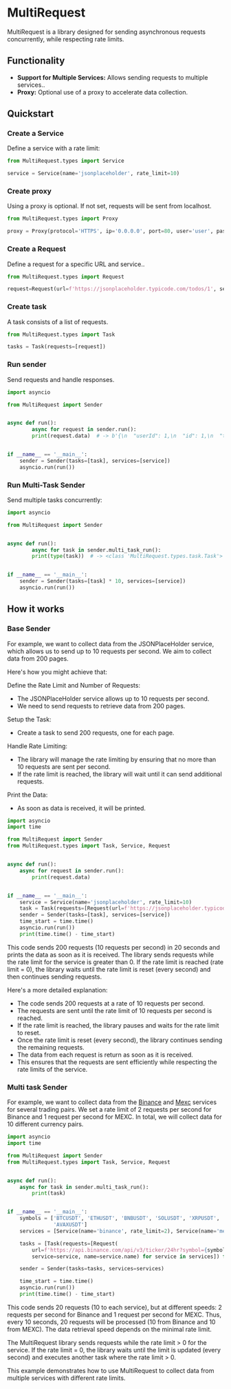 # MultiRequest

MultiRequest is a library designed for sending asynchronous requests concurrently, while respecting rate limits.

## Functionality

- __Support for Multiple Services:__ Allows sending requests to multiple services..
- __Proxy:__ Optional use of a proxy to accelerate data collection.

## Quickstart

### Create a Service

Define a service with a rate limit:

``` python
from MultiRequest.types import Service

service = Service(name='jsonplaceholder', rate_limit=10)
```

### Create proxy

Using a proxy is optional. If not set, requests will be sent from localhost.

``` python
from MultiRequest.types import Proxy

proxy = Proxy(protocol='HTTPS', ip='0.0.0.0', port=80, user='user', password='password')
```

### Create a Request

Define a request for a specific URL and service..

``` python
from MultiRequest.types import Request

request=Request(url=f'https://jsonplaceholder.typicode.com/todos/1', service=service)
```

### Create task

A task consists of a list of requests.

``` python
from MultiRequest.types import Task

tasks = Task(requests=[request])
```

### Run sender

Send requests and handle responses.

``` python
import asyncio

from MultiRequest import Sender


async def run():
        async for request in sender.run():
        print(request.data)  # -> b'{\n  "userId": 1,\n  "id": 1,\n  "title": "delectus aut autem",\n  "completed": false\n}'


if __name__ == '__main__':
    sender = Sender(tasks=[task], services=[service])
    asyncio.run(run())
```

### Run Multi-Task Sender

Send multiple tasks concurrently:

``` python
import asyncio

from MultiRequest import Sender


async def run():
        async for task in sender.multi_task_run():
        print(type(task))  # -> <class 'MultiRequest.types.task.Task'>


if __name__ == '__main__':
    sender = Sender(tasks=[task] * 10, services=[service])
    asyncio.run(run())
```

## How it works

### Base Sender


For example, we want to collect data from the JSONPlaceHolder service, which allows us to send up to 10 requests per second. We aim to collect data from 200 pages.

Here's how you might achieve that:

Define the Rate Limit and Number of Requests:

- The JSONPlaceHolder service allows up to 10 requests per second.
- We need to send requests to retrieve data from 200 pages.

Setup the Task:

- Create a task to send 200 requests, one for each page.

Handle Rate Limiting:

- The library will manage the rate limiting by ensuring that no more than 10 requests are sent per second.
- If the rate limit is reached, the library will wait until it can send additional requests.

Print the Data:

- As soon as data is received, it will be printed.

``` python
import asyncio
import time

from MultiRequest import Sender
from MultiRequest.types import Task, Service, Request


async def run():
    async for request in sender.run():
        print(request.data)


if __name__ == '__main__':
    service = Service(name='jsonplaceholder', rate_limit=10)
    task = Task(requests=[Request(url=f'https://jsonplaceholder.typicode.com/todos/{i}', service=service) for i in range(1, 201)])
    sender = Sender(tasks=[task], services=[service])
    time_start = time.time()
    asyncio.run(run())
    print(time.time() - time_start)

```

This code sends 200 requests (10 requests per second) in 20 seconds and prints the data as soon as it is received. The
library sends requests while the rate limit for the service is greater than 0. If the rate limit is reached (rate
limit = 0), the library waits until the rate limit is reset (every second) and then continues sending requests.

Here's a more detailed explanation:

- The code sends 200 requests at a rate of 10 requests per second.
- The requests are sent until the rate limit of 10 requests per second is reached.
- If the rate limit is reached, the library pauses and waits for the rate limit to reset.
- Once the rate limit is reset (every second), the library continues sending the remaining requests.
- The data from each request is return as soon as it is received.
- This ensures that the requests are sent efficiently while respecting the rate limits of the service.

### Multi task Sender

For example, we want to collect data from the [Binance] and [Mexc] services for several trading pairs. We set a rate
limit of 2 requests per second for Binance and 1 request per second for MEXC. In total, we will collect data for 10
different currency pairs.

``` python
import asyncio
import time

from MultiRequest import Sender
from MultiRequest.types import Task, Service, Request


async def run():
    async for task in sender.multi_task_run():
        print(task)


if __name__ == '__main__':
    symbols = ['BTCUSDT', 'ETHUSDT', 'BNBUSDT', 'SOLUSDT', 'XRPUSDT', 'DOGEUSDT', 'TONUSDT', 'ADAUSDT', 'TRONUSDT',
               'AVAXUSDT']
    services = [Service(name='binance', rate_limit=2), Service(name='mexc', rate_limit=1)]

    tasks = [Task(requests=[Request(
        url=f'https://api.binance.com/api/v3/ticker/24hr?symbol={symbol}' if service.name == 'binance' else f'https://api.mexc.com/api/v3/ticker/24hr?symbol={symbol}',
        service=service, name=service.name) for service in services]) for symbol in symbols]

    sender = Sender(tasks=tasks, services=services)

    time_start = time.time()
    asyncio.run(run())
    print(time.time() - time_start)
```

This code sends 20 requests (10 to each service), but at different speeds: 2 requests per second for Binance and
1 request per second for MEXC. Thus, every 10 seconds, 20 requests will be processed (10 from Binance and 10 from MEXC).
The data retrieval speed depends on the minimal rate limit.

The MultiRequest library sends requests while the rate limit > 0 for the service. If the rate limit = 0, the library
waits until the limit is updated (every second) and executes another task where the rate limit > 0.

This example demonstrates how to use MultiRequest to collect data from multiple services with different rate limits.

[JSONPlaceHolder]: <https://jsonplaceholder.typicode.com/todos>

[Binance]: <https://developers.binance.com/docs/binance-spot-api-docs/rest-api#24hr-ticker-price-change-statistics>

[Mexc]: <https://mexcdevelop.github.io/apidocs/spot_v3_en/#24hr-ticker-price-change-statistics>
